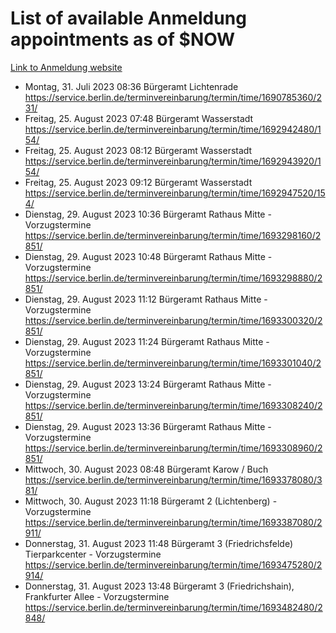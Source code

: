 # List of available Anmeldung appointments as of $NOW
[Link to Anmeldung website](https://service.berlin.de/terminvereinbarung/termin/tag.php?termin=1&anliegen[]=120686&dienstleisterlist=122210,122217,327316,122219,327312,122227,327314,122231,327346,122243,327348,122254,122252,329742,122260,329745,122262,329748,122271,327278,122273,327274,122277,327276,330436,122280,327294,122282,327290,122284,327292,122291,327270,122285,327266,122286,327264,122296,327268,150230,329760,122297,327286,122294,327284,122312,329763,122314,329775,122304,327330,122311,327334,122309,327332,317869,122281,327352,122279,329772,122283,122276,327324,122274,327326,122267,329766,122246,327318,122251,327320,122257,327322,122208,327298,122226,327300&herkunft=http%3A%2F%2Fservice.berlin.de%2Fdienstleistung%2F120686%2F)
- Montag, 31. Juli 2023 08:36 Bürgeramt Lichtenrade https://service.berlin.de/terminvereinbarung/termin/time/1690785360/231/
- Freitag, 25. August 2023 07:48 Bürgeramt Wasserstadt https://service.berlin.de/terminvereinbarung/termin/time/1692942480/154/
- Freitag, 25. August 2023 08:12 Bürgeramt Wasserstadt https://service.berlin.de/terminvereinbarung/termin/time/1692943920/154/
- Freitag, 25. August 2023 09:12 Bürgeramt Wasserstadt https://service.berlin.de/terminvereinbarung/termin/time/1692947520/154/
- Dienstag, 29. August 2023 10:36 Bürgeramt Rathaus Mitte - Vorzugstermine https://service.berlin.de/terminvereinbarung/termin/time/1693298160/2851/
- Dienstag, 29. August 2023 10:48 Bürgeramt Rathaus Mitte - Vorzugstermine https://service.berlin.de/terminvereinbarung/termin/time/1693298880/2851/
- Dienstag, 29. August 2023 11:12 Bürgeramt Rathaus Mitte - Vorzugstermine https://service.berlin.de/terminvereinbarung/termin/time/1693300320/2851/
- Dienstag, 29. August 2023 11:24 Bürgeramt Rathaus Mitte - Vorzugstermine https://service.berlin.de/terminvereinbarung/termin/time/1693301040/2851/
- Dienstag, 29. August 2023 13:24 Bürgeramt Rathaus Mitte - Vorzugstermine https://service.berlin.de/terminvereinbarung/termin/time/1693308240/2851/
- Dienstag, 29. August 2023 13:36 Bürgeramt Rathaus Mitte - Vorzugstermine https://service.berlin.de/terminvereinbarung/termin/time/1693308960/2851/
- Mittwoch, 30. August 2023 08:48 Bürgeramt Karow / Buch https://service.berlin.de/terminvereinbarung/termin/time/1693378080/381/
- Mittwoch, 30. August 2023 11:18 Bürgeramt 2 (Lichtenberg) - Vorzugstermine https://service.berlin.de/terminvereinbarung/termin/time/1693387080/2911/
- Donnerstag, 31. August 2023 11:48 Bürgeramt 3 (Friedrichsfelde) Tierparkcenter - Vorzugstermine https://service.berlin.de/terminvereinbarung/termin/time/1693475280/2914/
- Donnerstag, 31. August 2023 13:48 Bürgeramt 3 (Friedrichshain), Frankfurter Allee - Vorzugstermine https://service.berlin.de/terminvereinbarung/termin/time/1693482480/2848/
